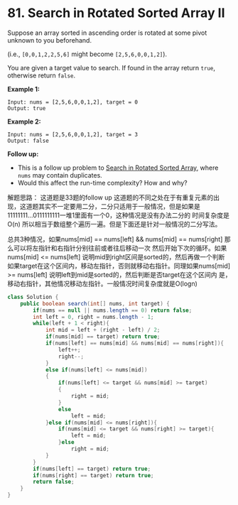 # 81. Search in Rotated Sorted Array II



Suppose an array sorted in ascending order is rotated at some pivot unknown to you beforehand.

\(i.e., `[0,0,1,2,2,5,6]` might become `[2,5,6,0,0,1,2]`\).

You are given a target value to search. If found in the array return `true`, otherwise return `false`.

**Example 1:**

```text
Input: nums = [2,5,6,0,0,1,2], target = 0
Output: true
```

**Example 2:**

```text
Input: nums = [2,5,6,0,0,1,2], target = 3
Output: false
```

**Follow up:**

* This is a follow up problem to [Search in Rotated Sorted Array](https://leetcode.com/problems/search-in-rotated-sorted-array/description/), where `nums` may contain duplicates.
* Would this affect the run-time complexity? How and why?

解题思路： 这道题是33题的follow up 这道题的不同之处在于有重复元素的出现，这道题其实不一定要用二分，二分只适用于一般情况，但是如果是11111111...0111111111一堆1里面有一个0，这种情况是没有办法二分的 时间复杂度是O\(n\) 所以相当于数组整个遍历一遍。但是下面还是针对一般情况的二分写法。

总共3种情况，如果nums\[mid\] == nums\[left\] && nums\[mid\] == nums\[right\] 那么可以将左指针和右指针分别往前或者往后移动一次 然后开始下次的循环。如果nums\[mid\] &lt;= nums\[left\] 说明mid到right区间是sorted的，然后再做一个判断 如果target在这个区间内，移动左指针，否则就移动右指针。同理如果nums\[mid\] &gt;= nums\[left\] 说明left到mid是sorted的，然后判断是否target在这个区间内 是，移动右指针，其他情况移动左指针。一般情况时间复杂度就是O\(logn\) 

```java
class Solution {
    public boolean search(int[] nums, int target) {
        if(nums == null || nums.length == 0) return false;
        int left = 0, right = nums.length - 1;
        while(left + 1 < right){
            int mid = left + (right - left) / 2;
            if(nums[mid] == target) return true;
            if(nums[left] == nums[mid] && nums[mid] == nums[right]){
                left++;
                right--;
            }
            else if(nums[left] <= nums[mid])
            {
                if(nums[left] <= target && nums[mid] >= target)
                {
                    right = mid;
                }
                else
                    left = mid;
            }else if(nums[mid] <= nums[right]){
                if(nums[mid] <= target && nums[right] >= target){
                    left = mid;
                }else
                    right = mid;
            }
        }
        if(nums[left] == target) return true;
        if(nums[right] == target) return true;
        return false;
    }
}
```



